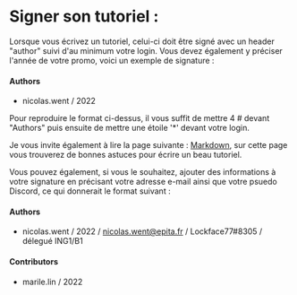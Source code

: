 # Signer son tutoriel :

Lorsque vous écrivez un tutoriel, celui-ci doit être signé avec un header "author" suivi d'au minimum votre login. Vous devez également y préciser l'année de votre promo, voici un exemple de signature :

#### Authors
* nicolas.went / 2022

Pour reproduire le format ci-dessus, il vous suffit de mettre 4 \# devant "Authors" puis ensuite de mettre une étoile '\*' devant votre login.

Je vous invite également à lire la page suivante : [Markdown](https://guides.github.com/features/mastering-markdown/), sur cette page vous trouverez de bonnes astuces pour écrire un beau tutoriel.

Vous pouvez également, si vous le souhaitez, ajouter des informations à votre signature en précisant votre adresse e-mail ainsi que votre psuedo Discord, ce qui donnerait le format suivant :

#### Authors
* nicolas.went / 2022 / nicolas.went@epita.fr / Lockface77#8305 / délegué ING1/B1

#### Contributors
* marile.lin / 2022
